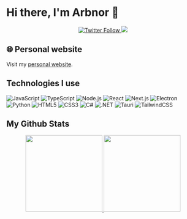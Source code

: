# Hi there, I'm Arbnor 👋

<p align="center">
  <a href="https://twitter.com/the_arbnor">
    <img alt="Twitter Follow" src="https://img.shields.io/twitter/follow/the_arbnor?logo=twitter&style=for-the-badge">
  </a>
  <a href="https://mas.to/@masnor">
    <img src="https://img.shields.io/mastodon/follow/109334880637363941?domain=https%3A%2F%2Fmas.to&logo=mastodon&style=for-the-badge">
  </a>
</p>

## 🌐 Personal website 
Visit my [personal website](https://arbnor.xyz/).

## Technologies I use
![JavaScript](https://img.shields.io/badge/-JavaScript-black?style=flat-square&logo=javascript)
![TypeScript](https://shields.io/badge/TypeScript-3178C6?logo=TypeScript&logoColor=FFF&style=flat-square)
![Node.js](https://img.shields.io/badge/-Node.js-black?style=flat-square&logo=Node.js)
![React](https://img.shields.io/badge/-React-black?style=flat-square&logo=react)
![Next.js](https://img.shields.io/badge/-Next.js-black?style=flat-square&logo=Next.js)
![Electron](https://img.shields.io/badge/-Electron-black?style=flat-square&logo=Electron)
![Python](https://img.shields.io/badge/-Python-black?style=flat-square&logo=python)
![HTML5](https://img.shields.io/badge/-HTML5-E34F26?style=flat-square&logo=html5&logoColor=white)
![CSS3](https://img.shields.io/badge/-CSS3-1572B6?style=flat-square&logo=css3)
![C#](https://img.shields.io/badge/-C%23-239120?style=flat-square&logo=c-sharp&logoColor=white)
![.NET](https://img.shields.io/badge/-.NET-5C2D91?style=flat-square&logo=.net)
![Tauri](https://img.shields.io/badge/-Tauri-black?style=flat-square&logo=Tauri)
![TailwindCSS](https://img.shields.io/badge/-TailwindCSS-38B2AC?style=flat-square&logo=tailwind-css&logoColor=white)

## My Github Stats

<p align="center">
  <a href="https://github.com/codenor">
    <img height="200em" src="https://github-readme-stats-codenor.vercel.app/api?username=codenor&theme=default&include_all_commits=true&show_icons=true">
  </a>
  <a href="https://github.com/codenor">
    <img height="200em" src="https://github-readme-stats-codenor.vercel.app/api/top-langs/?username=codenor&theme=default&langs_count=6&layout=compact">
  </a>
</p>
